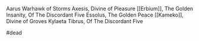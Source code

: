 Aarus Warhawk of Storms
Axesis, Divine of Pleasure
[[Erbium]], The Golden Insanity, Of The Discordant Five
Essolus, The Golden Peace
[[Kameko]], Divine of Groves
Kylaeta
Tibrus, Of The Discordant Five


#dead